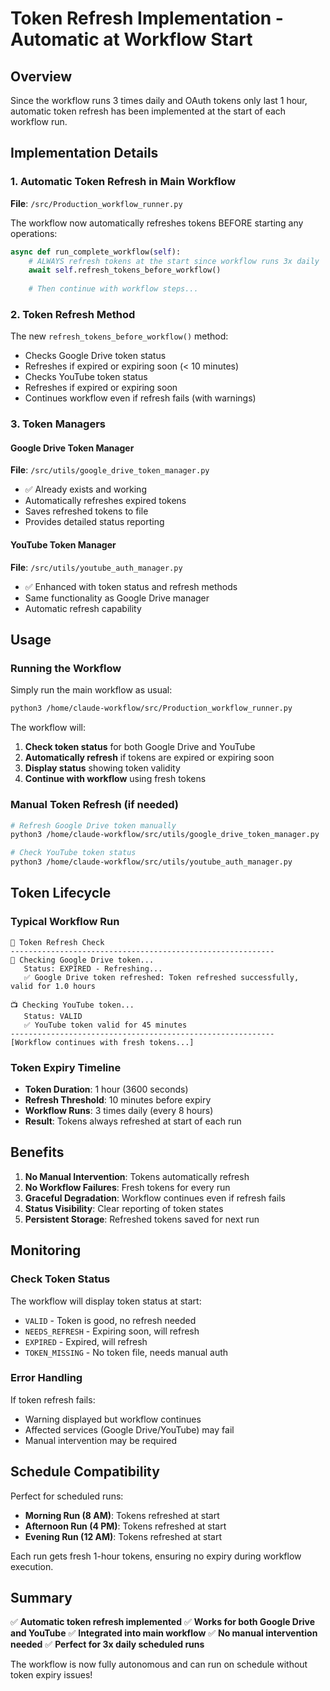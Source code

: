 # Token Refresh Implementation - Automatic at Workflow Start

## Overview
Since the workflow runs 3 times daily and OAuth tokens only last 1 hour, automatic token refresh has been implemented at the start of each workflow run.

## Implementation Details

### 1. Automatic Token Refresh in Main Workflow
**File**: `/src/Production_workflow_runner.py`

The workflow now automatically refreshes tokens BEFORE starting any operations:

```python
async def run_complete_workflow(self):
    # ALWAYS refresh tokens at the start since workflow runs 3x daily
    await self.refresh_tokens_before_workflow()
    
    # Then continue with workflow steps...
```

### 2. Token Refresh Method
The new `refresh_tokens_before_workflow()` method:
- Checks Google Drive token status
- Refreshes if expired or expiring soon (< 10 minutes)
- Checks YouTube token status
- Refreshes if expired or expiring soon
- Continues workflow even if refresh fails (with warnings)

### 3. Token Managers

#### Google Drive Token Manager
**File**: `/src/utils/google_drive_token_manager.py`
- ✅ Already exists and working
- Automatically refreshes expired tokens
- Saves refreshed tokens to file
- Provides detailed status reporting

#### YouTube Token Manager
**File**: `/src/utils/youtube_auth_manager.py`
- ✅ Enhanced with token status and refresh methods
- Same functionality as Google Drive manager
- Automatic refresh capability

## Usage

### Running the Workflow
Simply run the main workflow as usual:
```bash
python3 /home/claude-workflow/src/Production_workflow_runner.py
```

The workflow will:
1. **Check token status** for both Google Drive and YouTube
2. **Automatically refresh** if tokens are expired or expiring soon
3. **Display status** showing token validity
4. **Continue with workflow** using fresh tokens

### Manual Token Refresh (if needed)
```bash
# Refresh Google Drive token manually
python3 /home/claude-workflow/src/utils/google_drive_token_manager.py

# Check YouTube token status
python3 /home/claude-workflow/src/utils/youtube_auth_manager.py
```

## Token Lifecycle

### Typical Workflow Run
```
🔄 Token Refresh Check
-----------------------------------------------------------
📁 Checking Google Drive token...
   Status: EXPIRED - Refreshing...
   ✅ Google Drive token refreshed: Token refreshed successfully, valid for 1.0 hours

📺 Checking YouTube token...
   Status: VALID
   ✅ YouTube token valid for 45 minutes
-----------------------------------------------------------
[Workflow continues with fresh tokens...]
```

### Token Expiry Timeline
- **Token Duration**: 1 hour (3600 seconds)
- **Refresh Threshold**: 10 minutes before expiry
- **Workflow Runs**: 3 times daily (every 8 hours)
- **Result**: Tokens always refreshed at start of each run

## Benefits

1. **No Manual Intervention**: Tokens automatically refresh
2. **No Workflow Failures**: Fresh tokens for every run
3. **Graceful Degradation**: Workflow continues even if refresh fails
4. **Status Visibility**: Clear reporting of token states
5. **Persistent Storage**: Refreshed tokens saved for next run

## Monitoring

### Check Token Status
The workflow will display token status at start:
- `VALID` - Token is good, no refresh needed
- `NEEDS_REFRESH` - Expiring soon, will refresh
- `EXPIRED` - Expired, will refresh
- `TOKEN_MISSING` - No token file, needs manual auth

### Error Handling
If token refresh fails:
- Warning displayed but workflow continues
- Affected services (Google Drive/YouTube) may fail
- Manual intervention may be required

## Schedule Compatibility

Perfect for scheduled runs:
- **Morning Run (8 AM)**: Tokens refreshed at start
- **Afternoon Run (4 PM)**: Tokens refreshed at start  
- **Evening Run (12 AM)**: Tokens refreshed at start

Each run gets fresh 1-hour tokens, ensuring no expiry during workflow execution.

## Summary

✅ **Automatic token refresh implemented**
✅ **Works for both Google Drive and YouTube**
✅ **Integrated into main workflow**
✅ **No manual intervention needed**
✅ **Perfect for 3x daily scheduled runs**

The workflow is now fully autonomous and can run on schedule without token expiry issues!